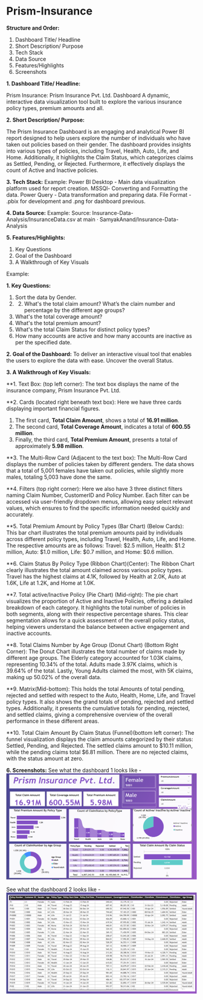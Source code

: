 # Prism-Insurance

**Structure and Order:**
1. Dashboard Title/ Headline
2. Short Description/ Purpose
3. Tech Stack
4. Data Source
5. Features/Highlights
6. Screenshots

**1. Dashboard Title/ Headline:**

Prism Insurance: Prism Insurance Pvt. Ltd. Dashboard
A dynamic, interactive data visualization tool built to explore the various insurance policy types, premium amounts and all.

**2. Short Description/ Purpose:**

The Prism Insurance Dashboard is an engaging and analytical Power BI report designed to help users explore the number of individuals who have taken out policies based on their gender. The dashboard provides insights into various types of policies, including Travel, Health, Auto, Life, and Home. Additionally, it highlights the Claim Status, which categorizes claims as Settled, Pending, or Rejected. Furthermore, it effectively displays the count of Active and Inactive policies.

**3. Tech Stack:**
Example:
Power BI Desktop - Main data visualization platform used for report creation.
MSSQl- Converting and Formatting the data.
Power Query - Data transformation and preparing data.
File Format - .pbix for development and .png for dashboard previous.

**4. Data Source:**
Example: 
Source: Insurance-Data-Analysis/InsuranceData.csv at main · SamyakAnand/Insurance-Data-Analysis

**5. Features/Highlights:**
1. Key Questions
2. Goal of the Dashboard
3. A Walkthrough of Key Visuals

Example:

**1. Key Questions:**
1. Sort the data by Gender.
2. 2. What's the total claim amount? What’s the claim number and percentage by the different age groups?
3. What's the total coverage amount?
4. What's the total premium amount?
5. What's the total Claim Status for distinct policy types?
6. How many accounts are active and how many accounts are inactive as per the specified date.


**2. Goal of the Dashboard:**
To deliver an interactive visual tool that enables the users to explore the data with ease. Uncover the overall Status.

**3. A Walkthrough of Key Visuals:**

**1. Text Box: (top left corner): The text box displays the name of the insurance company, Prism Insurance Pvt. Ltd.

**2. Cards (located right beneath text box):
Here we have three cards displaying important financial figures. 
1. The first card, **Total Claim Amount**, shows a total of **16.91 million**.
2. The second card, **Total Coverage Amount**, indicates a total of **600.55 million**.
3. Finally, the third card, **Total Premium Amount**, presents a total of approximately **5.98 million**.

**3. The Multi-Row Card (Adjacent to the text box): 
The Multi-Row Card displays the number of policies taken by different genders. The data shows that a total of 5,001 females have taken out policies, while slightly more males, totaling 5,003 have done the same.

**4. Filters (top right corner): 
Here we also have 3  three distinct filters naming Claim Number, CustomerID and Policy Number.
Each filter can be accessed via user-friendly dropdown menus, allowing easy select relevant values, which ensures to find the specific information needed quickly and accurately.

**5. Total Premium Amount by Policy Types (Bar Chart) (Below Cards):  
This bar chart illustrates the total premium amounts paid by individuals across different policy types, including Travel, Health, Auto, Life, and Home. The respective amounts are as follows: Travel: $2.5 million, Health: $1.2 million, Auto: $1.0 million, Life: $0.7 million, and Home: $0.6 million.

**6. Claim Status By Policy Type (Ribbon Chart)(Center):
The Ribbon Chart clearly illustrates the total amount claimed across various policy types. Travel has the highest claims at 4.1K, followed by Health at 2.0K, Auto at 1.6K, Life at 1.2K, and Home at 1.0K.

**7. Total active/Inactive Policy (Pie Chart) (Mid-right):
The pie chart visualizes the proportion of Active and Inactive Policies, offering a detailed breakdown of each category. It highlights the total number of policies in both segments, along with their respective percentage shares. This clear segmentation allows for a quick assessment of the overall policy status, helping viewers understand the balance between active engagement and inactive accounts.

**8. Total Claims Number by Age Group (Donut Chart) (Bottom Right Corner):
The Donut Chart illustrates the total number of claims made by different age groups. The Elderly category accounted for 1.03K claims, representing 10.34% of the total. Adults made 3.97K claims, which is 39.64% of the total. Lastly, Young Adults claimed the most, with 5K claims, making up 50.02% of the overall data.

**9. Matrix(Mid-bottom): 
This holds the total Amounts of total pending, rejected and settled with respect to the Auto, Health, Home, Life, and Travel policy types. It also shows the grand totals of pending, rejected and settled types. Additionally, it presents the cumulative totals for pending, rejected, and settled claims, giving a comprehensive overview of the overall performance in these different areas.

**10. Total Claim Amount By Claim Status (Funnel)(bottom left corner):
The funnel visualization displays the claim amounts categorized by their status: Settled, Pending, and Rejected. The settled claims amount to $10.11 million, while the pending claims total $6.81 million. There are no rejected claims, with the status amount at zero. 

**6. Screenshots:**
See what the dashboard 1 looks like - ![Alt Text](https://github.com/Devi27-create/Prism-Insurance/blob/main/Prism%20Insurance%20Dashboard%201.png)

See what the dashboard 2 looks like - ![Alt Text](https://github.com/Devi27-create/Prism-Insurance/blob/main/Prism%20Insurance%20Dashboard%202.png)


